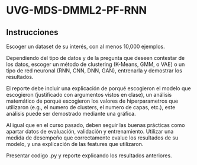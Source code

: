 # UVG-MDS-DMML2-PF-RNN

## Instrucciones

Escoger un dataset de su interés, con al menos 10,000 ejemplos.

Dependiendo del tipo de datos y de la pregunta que deseen contestar de los datos, escoger un método de clustering (K-Means, GMM, o VAE) o un tipo de red neuronal (RNN, CNN, DNN, GAN), entrenarla y demostrar los resultados.

El reporte debe incluir una explicación de porqué escogieron el modelo que escogieron (justificado con argumentos vistos en clase), un análisis matemático de porqué escogieron los valores de hiperparametros que utilizaron (e.g., el numero de clusters, el numero de capas, etc.), este análisis puede ser demostrado mediante una gráfica.

Al igual que en el curso pasado, deben seguir las buenas prácticas como apartar datos de evaluación, validación y entrenamiento. Utilizar una medida de desempeño que correctamente evalue los resultados de su modelo, y una explicación de las features que utilizaron.

Presentar codigo .py y reporte explicando los resultados anteriores.